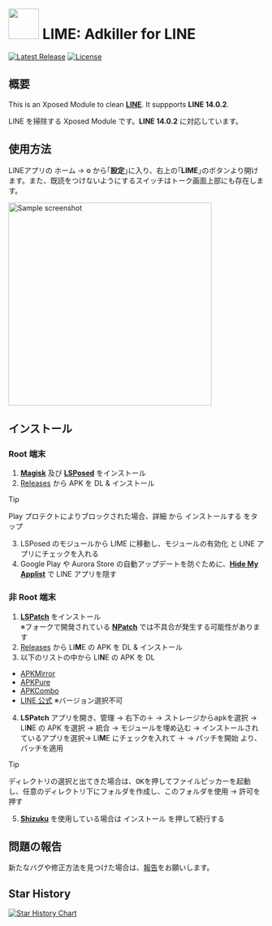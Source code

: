 # <img src="" width="60px"> LIME: Adkiller for LINE

[![Latest Release](https://img.shields.io/github/v/release/Chipppppppppp/LIME?label=latest)](https://github.com/Chipppppppppp/LIME/releases/latest)
[![License](https://img.shields.io/badge/License-MIT-yellow.svg)](LICENSE)

## 概要

This is an Xposed Module to clean [**LINE**](https://line.me). It suppports **LINE 14.0.2**.

LINE を掃除する Xposed Module です。**LINE 14.0.2** に対応しています。

## 使用方法
LINEアプリの <kbd>ホーム</kbd> → <kbd>⚙</kbd> から｢**設定**｣に入り、右上の｢**LIME**｣のボタンより開けます。また、既読をつけないようにするスイッチはトーク画面上部にも存在します。

<a href="#"><img src="https://github.com/Chipppppppppp/LIME/assets/78024852/8bdb25b6-e3be-49a7-adfc-0e2e925cdb03" width="400px" alt="Sample screenshot"></a>

## インストール

### Root 端末

1. [**Magisk**](https://github.com/topjohnwu/Magisk) 及び [**LSPosed**](https://github.com/LSPosed/LSPosed) をインストール
2. [Releases](https://github.com/Chipppppppppp/LIME/releases/latest) から APK を DL & インストール
> [!TIP]
> Play プロテクトによりブロックされた場合、<kbd>詳細</kbd> から <kbd>インストールする</kbd> をタップ
3. LSPosed のモジュールから LIME に移動し、<kbd>モジュールの有効化</kbd> と LINE アプリにチェックを入れる
4. Google Play や Aurora Store の自動アップデートを防ぐために、[**Hide My Applist**](https://github.com/Dr-TSNG/Hide-My-Applist) で LINE アプリを隠す

### 非 Root 端末

1. [**LSPatch**](https://github.com/LSPosed/LSPatch) をインストール  
  ※フォークで開発されている [**NPatch**](https://github.com/HSSkyBoy/NPatch) では不具合が発生する可能性があります
2. [Releases](https://github.com/Chipppppppppp/LIME/releases/latest) から LI**M**E の APK を DL & インストール
3. 以下のリストの中から LI**N**E の APK を DL
  - [APKMirror](https://www.apkmirror.com/uploads/?appcategory=line)
  - [APKPure](https://apkpure.net/jp/line-calls-messages/jp.naver.line.android/versions)
  - [APKCombo](https://apkcombo.com/ja/line/jp.naver.line.android/old-versions/)
  - [LINE 公式](https://line-android-universal-download.line-scdn.net/line-apk-download.html) ※バージョン選択不可
4. **LSPatch** アプリを開き、<kbd>管理</kbd> → 右下の<kbd>＋</kbd> → <kbd>ストレージからapkを選択</kbd> →  LI**N**E の APK を選択 → <kbd>統合</kbd> → <kbd>モジュールを埋め込む</kbd> → <kbd>インストールされているアプリを選択</kbd>→ LI**M**E にチェックを入れて <kbd>＋</kbd> → <kbd>パッチを開始</kbd> より、パッチを適用

> [!TIP]
> <kbd>ディレクトリの選択</kbd>と出てきた場合は、<kbd>OK</kbd>を押してファイルピッカーを起動し、任意のディレクトリ下にフォルダを作成し、<kbd>このフォルダを使用</kbd> → <kbd>許可</kbd>を押す

5. [**Shizuku**](https://github.com/RikkaApps/Shizuku) を使用している場合は <kbd>インストール</kbd> を押して続行する

## 問題の報告

新たなバグや修正方法を見つけた場合は、[報告](https://github.com/Chipppppppppp/LIME/issues/new/choose)をお願いします。

## Star History

[![Star History Chart](https://api.star-history.com/svg?repos=Chipppppppppp/LIME&type=Date)](https://star-history.com/#Chipppppppppp/LIME&Date)
